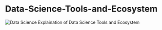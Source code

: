 # Data-Science-Tools-and-Ecosystem
![Data Science]([https://www.bdb.ai/resources/images/customer-analytics/customer-analytics.png?v=27feb](https://data.org/wp-content/uploads/2022/01/ds_stack_tools.png)https://data.org/wp-content/uploads/2022/01/ds_stack_tools.png)
Explaination of Data Science Tools and Ecosystem

